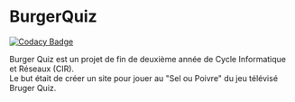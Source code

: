 # BurgerQuiz

[![Codacy Badge](https://api.codacy.com/project/badge/grade/6bb5d8609dcc42699a8b97b06d42fb94)](https://www.codacy.com/app/evan-guelard/BurgerQuiz)

Burger Quiz est un projet de fin de deuxième année de Cycle Informatique et Réseaux (CIR).  
Le but était de créer un site pour jouer au "Sel ou Poivre" du jeu télévisé Bruger Quiz.
